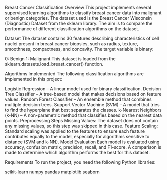 Breast Cancer Classification
Overview
This project implements several supervised learning algorithms to classify breast cancer data into malignant or benign categories. The dataset used is the Breast Cancer Wisconsin (Diagnostic) Dataset from the sklearn library. The aim is to compare the performance of different classification algorithms on the dataset.

Dataset
The dataset contains 30 features describing characteristics of cell nuclei present in breast cancer biopsies, such as radius, texture, smoothness, compactness, and concavity. The target variable is binary:

0: Benign
1: Malignant
This dataset is loaded from the sklearn.datasets.load_breast_cancer() function.

Algorithms Implemented
The following classification algorithms are implemented in this project:

Logistic Regression – A linear model used for binary classification.
Decision Tree Classifier – A tree-based model that makes decisions based on feature values.
Random Forest Classifier – An ensemble method that combines multiple decision trees.
Support Vector Machine (SVM) – A model that tries to find the hyperplane that best separates the classes.
k-Nearest Neighbors (k-NN) – A non-parametric method that classifies based on the nearest data points.
Preprocessing Steps
Missing Values: The dataset does not contain any missing values, so this step was skipped in this case.
Feature Scaling: Standard scaling was applied to the features to ensure each feature contributes equally to the model, especially for algorithms sensitive to distance (SVM and k-NN).
Model Evaluation
Each model is evaluated using accuracy, confusion matrix, precision, recall, and F1-score. A comparison is made to determine which algorithm performs the best for this dataset.

Requirements
To run the project, you need the following Python libraries:

scikit-learn
numpy
pandas
matplotlib
seaborn
